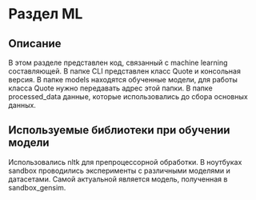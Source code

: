 # Раздел ML 
## Описание 
В этом разделе представлен код, связанный с machine learning составляющей.
В папке CLI представлен класс Quote и консольная версия.
В папке models находятся обученные модели, для работы класса Quote нужно передавать адрес этой папки.
В папке processed_data данные, которые использовались до сбора основных данных.

## Используемые библиотеки при обучении модели
Использовались nltk для препроцессорной обработки.
В ноутбуках sandbox проводились эксперименты с различными моделями и датасетами. Самой актуальной является модель, полученная в sandbox_gensim.



